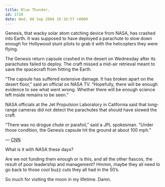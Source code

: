 ```yaml
---
title: Blue Thunder.
id: 1720
date: Wed, 08 Sep 2004 10:10:57 +0000
---
```


Genesis, that wacky solar atom catching device from <span class="caps">NASA</span>, has crashed into Earth. It was supposed to have deployed a parachute to slow down enough for Hollywood stunt pilots to grab it with the helicopters they were flying.



<div class="quote">The Genesis return capsule crashed in the desert on Wednesday after its parachutes failed to deploy. The craft missed a mid-air retrieval meant to save the spacecraft from hitting the Earth.  

“The capsule has suffered extensive damage. It has broken apart on the desert floor,” said an official on <span class="caps">NASA TV</span>. “Hopefully, there will be enough evidence to see what went wrong. Whether there will be enough science left inside remains to be seen.”  

<span class="caps">NASA</span> officials at the Jet Propulsion Laboratory in California said that long-range cameras did not detect the parachutes that should have slowed the craft.  

“There was no drogue chute or parafoil,” said a <span class="caps">JPL</span> spokesman. “Under those condition, the Genesis capsule hit the ground at about 100 mph.”  

— [<span class="caps">CNN</span>](http://www.cnn.com/2004/TECH/space/09/08/genesis.entry.cnn/index.html)</div>What is it with <span class="caps">NASA</span> these days?  

Are we not funding them enough or is this, and all the other fiascos, the result of poor leadership and management? Hmmm, maybe they all need to go back to those cool buzz cuts they all had in the 50’s.  

So much for visiting the moon in my lifetime. Damn.





